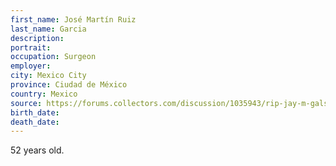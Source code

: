 ```yaml
---
first_name: José Martín Ruiz
last_name: Garcia
description: 
portrait: 
occupation: Surgeon
employer: 
city: Mexico City
province: Ciudad de México
country: Mexico
source: https://forums.collectors.com/discussion/1035943/rip-jay-m-galst-m-d
birth_date: 
death_date: 
---
```


52 years old.